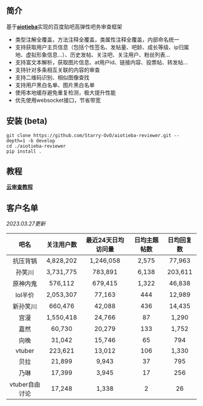 ## 简介

基于[**aiotieba**](https://github.com/Starry-OvO/aiotieba)实现的百度贴吧高弹性吧务审查框架

+ 类型注解全覆盖，方法注释全覆盖，类属性注释全覆盖，内部命名统一
+ 支持获取用户主页信息（包括个性签名、发帖量、吧龄、成长等级、ip归属地、虚拟形象信息...）、历史发帖、关注吧、关注用户、粉丝列表...
+ 支持富文本解析，获取图片信息、at用户id、链接内容、投票帖、转发帖...
+ 支持针对多条相互关联的内容的审查
+ 支持二维码识别、相似图像查找
+ 支持用户黑白名单、图片黑白名单
+ 使用本地缓存避免重复检测，极大提升性能
+ 优先使用websocket接口，节省带宽

## 安装 (beta)

```shell
git clone https://github.com/Starry-OvO/aiotieba-reviewer.git --depth=1 -b develop
cd ./aiotieba-reviewer
pip install .
```

## 教程

[**云审查教程**](tutorial/reviewer.md)

## 客户名单

*2023.03.27更新*

|      吧名      | 关注用户数 | 最近24天日均访问量 | 日均主题帖数 | 日均回复数 |
| :------------: | :--------: | :----------------: | :----------: | :--------: |
|    抗压背锅    | 4,828,202  |     1,246,058      |    2,575     |   77,963   |
|     孙笑川     | 3,731,775  |      783,891       |    6,138     |  203,611   |
|    原神内鬼    |  576,112   |      679,415       |    1,322     |   46,838   |
|    lol半价     | 2,053,307  |       77,163       |     444      |   12,989   |
|    新孙笑川    |  660,476   |       42,088       |     436      |   14,435   |
|      宫漫      | 1,550,418  |       24,766       |      87      |   1,290    |
|      嘉然      |   60,730   |       20,279       |     133      |   1,752    |
|      向晚      |   31,042   |       15,746       |      65      |    794     |
|     vtuber     |  223,621   |       13,012       |     106      |   1,330    |
|      贝拉      |   21,899   |       9,943        |      37      |    795     |
|      乃琳      |   17,399   |       3,945        |      17      |    256     |
| vtuber自由讨论 |   17,248   |       1,338        |      2       |     26     |

